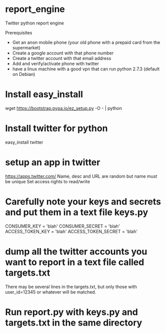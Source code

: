 # report_engine

Twitter python report engine

Prerequisites

- Get an anon mobile phone (your old phone with a prepaid card from the supermarket)
- Create a google account with that phone number
- Create a twitter account with that email address
- Add and verify/activate phone with twitter
- have a linux machine with a good vpn that can run python 2.7.3 (default on Debian)

# Install easy_install

wget https://bootstrap.pypa.io/ez_setup.py -O - | python


# Install twitter for python

easy_install twitter


# setup an app in twitter

https://apps.twitter.com/
Name, desc and URL are random but name must be unique
Set access rights to read/write

# Carefully note your keys and secrets and put them in a text file keys.py

CONSUMER_KEY = 'blah'
CONSUMER_SECRET = 'blah'
ACCESS_TOKEN_KEY = 'blah'
ACCESS_TOKEN_SECRET = 'blah'

# dump all the twitter accounts you want to report in a text file called targets.txt

There may be several lines in the targets.txt, but only those with user_id=12345 or whatever will be matched.

# Run report.py with keys.py and targets.txt in the same directory
